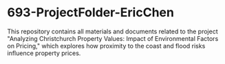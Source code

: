 # 693-ProjectFolder-EricChen
This repository contains all materials and documents related to the project "Analyzing Christchurch Property Values: Impact of Environmental Factors on Pricing," which explores how proximity to the coast and flood risks influence property prices.
